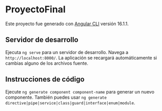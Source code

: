 # ProyectoFinal
Este proyecto fue generado con [Angular CLI](https://github.com/angular/angular-cli) versión 16.1.1.
## Servidor de desarrollo
Ejecuta `ng serve` para un servidor de desarrollo. Navega a `http://localhost:8000/`. La aplicación se recargará automáticamente si cambias alguno de los archivos fuente.
## Instrucciones de código
Ejecute `ng generate component component-name` para generar un nuevo componente. También puedes usar `ng generate directive|pipe|service|class|guard|interface|enum|module`.
